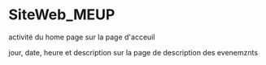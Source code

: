 # SiteWeb_MEUP
activité du home page sur la page d'acceuil



jour, date, heure et description sur la page de description des evenemznts